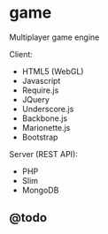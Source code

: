 # game

Multiplayer game engine

Client:
* HTML5 (WebGL)
* Javascript
* Require.js
* JQuery
* Underscore.js
* Backbone.js
* Marionette.js
* Bootstrap

Server (REST API):
* PHP
* Slim
* MongoDB

## @todo
